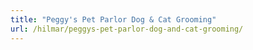 ```yaml
---
title: "Peggy's Pet Parlor Dog & Cat Grooming"
url: /hilmar/peggys-pet-parlor-dog-and-cat-grooming/
---
```

